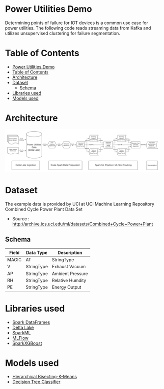 # Power Utilities Demo

Determining points of failure for IOT devices is a common use case for power utilities. The following code reads streaming data from Kafka and utilizes unsupervised clustering for failure segmentation.

# Table of Contents
- [Power Utilities Demo](#power-utilities-demo)
- [Table of Contents](#table-of-contents)
- [Architecture](#architecture)
- [Dataset](#dataset)
  - [Schema](#schema)
- [Libraries used](#libraries-used)
- [Models used](#models-used)

# Architecture
![architecture](https://raw.githubusercontent.com/brickmeister/power_utilities_demo/master/img/Power%20Utilities%20Demographic%20Segmentation.png)

# Dataset

The example data is provided by UCI at UCI Machine Learning Repository Combined Cycle Power Plant Data Set
 * Source : http://archive.ics.uci.edu/ml/datasets/Combined+Cycle+Power+Plant

## Schema

 | Field | Data Type | Description |
 | ------------ | ------------ | ------------ |
 |MAGIC |AT|StringType|Ambient Temperature|
 |V|StringType|Exhaust Vacuum|
 |AP|StringType|Ambient Pressure|
 |RH|StringType|Relative Humdity|
 |PE|StringType|Energy Output|

# Libraries used
* [Spark DataFrames](https://spark.apache.org/docs/latest/sql-programming-guide.html)
* [Delta Lake](https://docs.delta.io/latest/delta-intro.html)
* [SparkML](http://spark.apache.org/docs/latest/ml-guide.html)
* [MLFlow](https://www.mlflow.org/docs/latest/index.html)
* [SparkXGBoost](https://github.com/sllynn/spark-xgboost.git)

# Models used
* [Hierarchical Bisecting-K-Means](https://medium.com/@afrizalfir/bisecting-kmeans-clustering-5bc17603b8a2)
* [Decision Tree Classifier](https://medium.com/swlh/decision-tree-classification-de64fc4d5aac)
